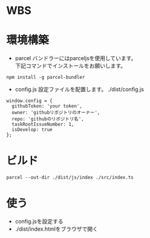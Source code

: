 WBS
===

# 環境構築
- parcel
バンドラーにはparceljsを使用しています。  
下記コマンドでインストールをお願いします。
```
npm install -g parcel-bundler
```
- config.js
設定ファイルを配置します。
./dist/config.js
```
window.config = {
  githubToken: 'your token',
  owner: 'githubリポジトリのオーナー',
  repo: 'githubのリポジトリ名',
  taskRootIssueNumber: 1,
  isDevelop: true
};
```



# ビルド
```
parcel --out-dir ./dist/js/index ./src/index.ts
```

# 使う
- config.jsを設定する
- ./dist/index.htmlをブラウザで開く


